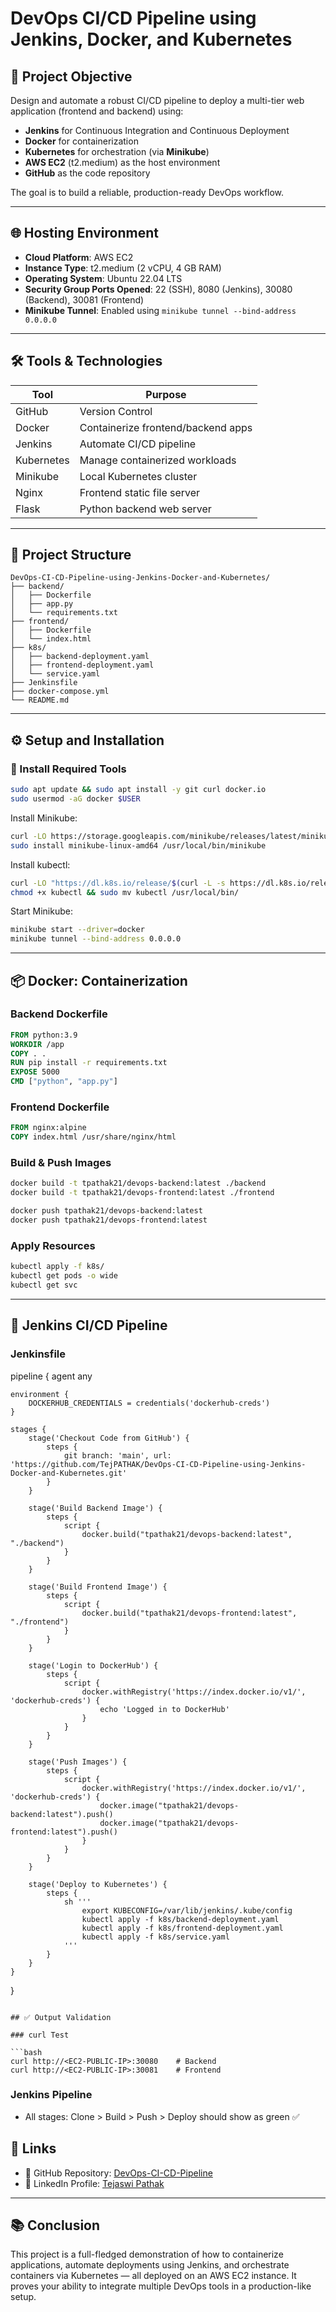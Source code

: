 # DevOps CI/CD Pipeline using Jenkins, Docker, and Kubernetes

## 🚀 Project Objective

Design and automate a robust CI/CD pipeline to deploy a multi-tier web application (frontend and backend) using:

- **Jenkins** for Continuous Integration and Continuous Deployment
- **Docker** for containerization
- **Kubernetes** for orchestration (via **Minikube**)
- **AWS EC2** (t2.medium) as the host environment
- **GitHub** as the code repository

The goal is to build a reliable, production-ready DevOps workflow.

---

## 🌐 Hosting Environment

- **Cloud Platform**: AWS EC2
- **Instance Type**: t2.medium (2 vCPU, 4 GB RAM)
- **Operating System**: Ubuntu 22.04 LTS
- **Security Group Ports Opened**: 22 (SSH), 8080 (Jenkins), 30080 (Backend), 30081 (Frontend)
- **Minikube Tunnel**: Enabled using `minikube tunnel --bind-address 0.0.0.0`

---

## 🛠️ Tools & Technologies

| Tool       | Purpose                            |
| ---------- | ---------------------------------- |
| GitHub     | Version Control                    |
| Docker     | Containerize frontend/backend apps |
| Jenkins    | Automate CI/CD pipeline            |
| Kubernetes | Manage containerized workloads     |
| Minikube   | Local Kubernetes cluster           |
| Nginx      | Frontend static file server        |
| Flask      | Python backend web server          |

---

## 📁 Project Structure

```
DevOps-CI-CD-Pipeline-using-Jenkins-Docker-and-Kubernetes/
├── backend/
│   ├── Dockerfile
│   ├── app.py
│   └── requirements.txt
├── frontend/
│   ├── Dockerfile
│   └── index.html
├── k8s/
│   ├── backend-deployment.yaml
│   ├── frontend-deployment.yaml
│   └── service.yaml
├── Jenkinsfile
├── docker-compose.yml
└── README.md
```

---

## ⚙️ Setup and Installation

### 🔧 Install Required Tools

```bash
sudo apt update && sudo apt install -y git curl docker.io
sudo usermod -aG docker $USER
```

Install Minikube:

```bash
curl -LO https://storage.googleapis.com/minikube/releases/latest/minikube-linux-amd64
sudo install minikube-linux-amd64 /usr/local/bin/minikube
```

Install kubectl:

```bash
curl -LO "https://dl.k8s.io/release/$(curl -L -s https://dl.k8s.io/release/stable.txt)/bin/linux/amd64/kubectl"
chmod +x kubectl && sudo mv kubectl /usr/local/bin/
```

Start Minikube:

```bash
minikube start --driver=docker
minikube tunnel --bind-address 0.0.0.0
```

---

## 📦 Docker: Containerization

### Backend Dockerfile

```dockerfile
FROM python:3.9
WORKDIR /app
COPY . .
RUN pip install -r requirements.txt
EXPOSE 5000
CMD ["python", "app.py"]
```

### Frontend Dockerfile

```dockerfile
FROM nginx:alpine
COPY index.html /usr/share/nginx/html
```

### Build & Push Images

```bash
docker build -t tpathak21/devops-backend:latest ./backend
docker build -t tpathak21/devops-frontend:latest ./frontend

docker push tpathak21/devops-backend:latest
docker push tpathak21/devops-frontend:latest
```

### Apply Resources

```bash
kubectl apply -f k8s/
kubectl get pods -o wide
kubectl get svc
```

---

## 🔄 Jenkins CI/CD Pipeline

### Jenkinsfile

pipeline {
    agent any

    environment {
        DOCKERHUB_CREDENTIALS = credentials('dockerhub-creds')
    }

    stages {
        stage('Checkout Code from GitHub') {
            steps {
                git branch: 'main', url: 'https://github.com/TejPATHAK/DevOps-CI-CD-Pipeline-using-Jenkins-Docker-and-Kubernetes.git'
            }
        }

        stage('Build Backend Image') {
            steps {
                script {
                    docker.build("tpathak21/devops-backend:latest", "./backend")
                }
            }
        }

        stage('Build Frontend Image') {
            steps {
                script {
                    docker.build("tpathak21/devops-frontend:latest", "./frontend")
                }
            }
        }

        stage('Login to DockerHub') {
            steps {
                script {
                    docker.withRegistry('https://index.docker.io/v1/', 'dockerhub-creds') {
                        echo 'Logged in to DockerHub'
                    }
                }
            }
        }

        stage('Push Images') {
            steps {
                script {
                    docker.withRegistry('https://index.docker.io/v1/', 'dockerhub-creds') {
                        docker.image("tpathak21/devops-backend:latest").push()
                        docker.image("tpathak21/devops-frontend:latest").push()
                    }
                }
            }
        }

        stage('Deploy to Kubernetes') {
            steps {
                sh '''
                    export KUBECONFIG=/var/lib/jenkins/.kube/config
                    kubectl apply -f k8s/backend-deployment.yaml
                    kubectl apply -f k8s/frontend-deployment.yaml
                    kubectl apply -f k8s/service.yaml
                '''
            }
        }
    }
}
```

## ✅ Output Validation

### curl Test

```bash
curl http://<EC2-PUBLIC-IP>:30080    # Backend
curl http://<EC2-PUBLIC-IP>:30081    # Frontend
```

### Jenkins Pipeline

- All stages: Clone > Build > Push > Deploy should show as green ✅


## 📎 Links

- 🔗 GitHub Repository: [DevOps-CI-CD-Pipeline](https://github.com/tpathak21/DevOps-CI-CD-Pipeline-using-Jenkins-Docker-and-Kubernetes)
- 🔗 LinkedIn Profile: [Tejaswi Pathak](https://www.linkedin.com/in/tejaswi-pathak)

---

## 📚 Conclusion

This project is a full-fledged demonstration of how to containerize applications, automate deployments using Jenkins, and orchestrate containers via Kubernetes — all deployed on an AWS EC2 instance. It proves your ability to integrate multiple DevOps tools in a production-like setup.

